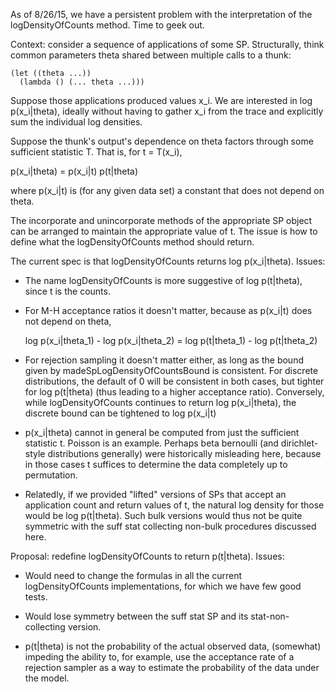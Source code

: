 As of 8/26/15, we have a persistent problem with the interpretation of
the logDensityOfCounts method.  Time to geek out.

Context: consider a sequence of applications of some SP.
Structurally, think common parameters theta shared between multiple
calls to a thunk:

```
(let ((theta ...))
  (lambda () (... theta ...)))
```

Suppose those applications produced values x_i.  We are interested in
log p(x_i|theta), ideally without having to gather x_i from the trace
and explicitly sum the individual log densities.

Suppose the thunk's output's dependence on theta factors through some
sufficient statistic T.  That is, for t = T(x_i),

  p(x_i|theta) = p(x_i|t) p(t|theta)

where p(x_i|t) is (for any given data set) a constant that does not
depend on theta.

The incorporate and unincorporate methods of the appropriate SP object
can be arranged to maintain the appropriate value of t.  The issue
is how to define what the logDensityOfCounts method should return.

The current spec is that logDensityOfCounts returns log p(x_i|theta).
Issues:

- The name logDensityOfCounts is more suggestive of log p(t|theta),
  since t is the counts.

- For M-H acceptance ratios it doesn't matter, because as p(x_i|t)
  does not depend on theta,

    log p(x_i|theta_1) - log p(x_i|theta_2)
    = log p(t|theta_1) - log p(t|theta_2)

- For rejection sampling it doesn't matter either, as long as the
  bound given by madeSpLogDensityOfCountsBound is consistent.  For
  discrete distributions, the default of 0 will be consistent in both
  cases, but tighter for log p(t|theta) (thus leading to a higher
  acceptance ratio).  Conversely, while logDensityOfCounts continues
  to return log p(x_i|theta), the discrete bound can be tightened to
  log p(x_i|t)

- p(x_i|theta) cannot in general be computed from just the sufficient
  statistic t.  Poisson is an example.  Perhaps beta bernoulli (and
  dirichlet-style distributions generally) were historically
  misleading here, because in those cases t suffices to determine the
  data completely up to permutation.

- Relatedly, if we provided "lifted" versions of SPs that accept an
  application count and return values of t, the natural log density
  for those would be log p(t|theta).  Such bulk versions would thus
  not be quite symmetric with the suff stat collecting non-bulk
  procedures discussed here.

Proposal: redefine logDensityOfCounts to return p(t|theta).  Issues:

- Would need to change the formulas in all the current
  logDensityOfCounts implementations, for which we have few good
  tests.

- Would lose symmetry between the suff stat SP and its
  stat-non-collecting version.

- p(t|theta) is not the probability of the actual observed data,
  (somewhat) impeding the ability to, for example, use the acceptance
  rate of a rejection sampler as a way to estimate the probability of
  the data under the model.
